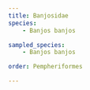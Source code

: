 ```yaml
---
title: Banjosidae
species:
    - Banjos banjos

sampled_species:
    - Banjos banjos

order: Pempheriformes

---
```

